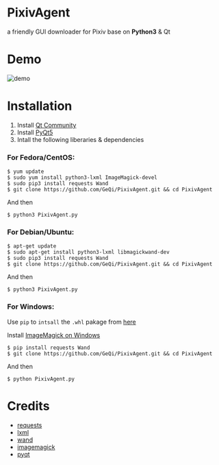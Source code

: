 # PixivAgent

a friendly GUI downloader for Pixiv base on **Python3** & Qt

# Demo

![demo](http://7u2hae.com1.z0.glb.clouddn.com/demo.gif)

# Installation

1. Install [Qt Community](http://www.qt.io/download-open-source/)
2. Install [PyQt5](http://pyqt.sourceforge.net/Docs/PyQt5/installation.html)
3. Intall the following liberaries & dependencies

### For Fedora/CentOS:

```
$ yum update
$ sudo yum install python3-lxml ImageMagick-devel
$ sudo pip3 install requests Wand
$ git clone https://github.com/GeQi/PixivAgent.git && cd PixivAgent
```

And then

`$ python3 PixivAgent.py`

### For Debian/Ubuntu:

```
$ apt-get update
$ sudo apt-get install python3-lxml libmagickwand-dev
$ sudo pip3 install requests Wand
$ git clone https://github.com/GeQi/PixivAgent.git && cd PixivAgent
```

And then

`$ python3 PixivAgent.py`

### For Windows:

Use `pip` to `intsall` the `.whl` pakage from [here](http://www.lfd.uci.edu/~gohlke/pythonlibs/#lxml)

Install [ImageMagick on Windows](http://docs.wand-py.org/en/latest/guide/install.html#install-imagemagick-on-windows)

```
$ pip install requests Wand
$ git clone https://github.com/GeQi/PixivAgent.git && cd PixivAgent
```
And then

`$ python PixivAgent.py`

# Credits

- [requests](https://github.com/kennethreitz/requests)
- [lxml](https://github.com/lxml/lxml)
- [wand](https://github.com/dahlia/wand)
- [imagemagick](http://www.imagemagick.org/)
- [pyqt](http://www.riverbankcomputing.co.uk/software/pyqt/intro)
